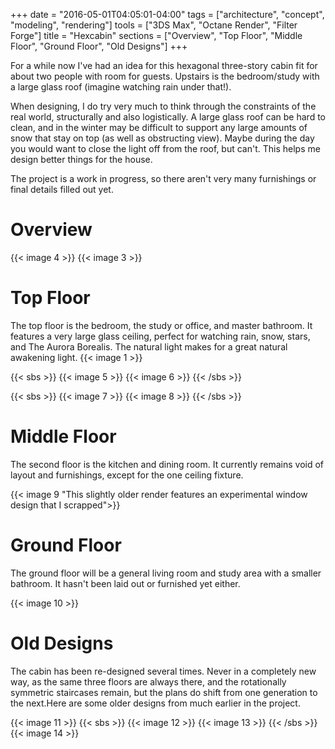 +++
date = "2016-05-01T04:05:01-04:00"
tags = ["architecture", "concept", "modeling", "rendering"]
tools = ["3DS Max", "Octane Render", "Filter Forge"]
title = "Hexcabin"
sections = ["Overview", "Top Floor", "Middle Floor", "Ground Floor", "Old Designs"]
+++

For a while now I've had an idea for this hexagonal three-story cabin fit for about two people with room for guests. Upstairs is the bedroom/study with a large glass roof (imagine watching rain under that!).<!--more-->

When designing, I do try very much to think through the constraints of the real world, structurally and also logistically. A large glass roof can be hard to clean, and in the winter may be difficult to support any large amounts of snow that stay on top (as well as obstructing view). Maybe during the day you would want to close the light off from the roof, but can't. This helps me design better things for the house.

The project is a work in progress, so there aren't very many furnishings or final details filled out yet.

# Overview
{{< image 4 >}}
{{< image 3 >}}

# Top Floor
The top floor is the bedroom, the study or office, and master bathroom. It features a very large glass ceiling, perfect for watching rain, snow, stars, and The Aurora Borealis. The natural light makes for a great natural awakening light.
{{< image 1 >}}

{{< sbs >}}
  {{< image 5 >}}
  {{< image 6 >}}
{{< /sbs >}}

{{< sbs >}}
  {{< image 7 >}}
  {{< image 8 >}}
{{< /sbs >}}

# Middle Floor
The second floor is the kitchen and dining room. It currently remains void of layout and furnishings, except for the one ceiling fixture.

{{< image 9 "This slightly older render features an experimental window design that I scrapped">}}

# Ground Floor
The ground floor will be a general living room and study area with a smaller bathroom. It hasn't been laid out or furnished yet either.

{{< image 10 >}}

# Old Designs
The cabin has been re-designed several times. Never in a completely new way, as the same three floors are always there, and the rotationally symmetric staircases remain, but the plans do shift from one generation to the next.Here are some older designs from much earlier in the project.

{{< image 11 >}}
{{< sbs >}}
  {{< image 12 >}}
  {{< image 13 >}}
{{< /sbs >}}
{{< image 14 >}}
